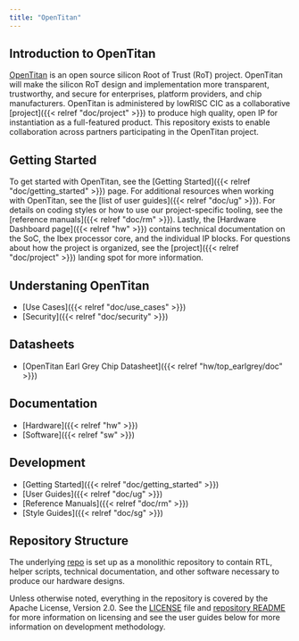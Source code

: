 ```yaml
---
title: "OpenTitan"
---
```


## Introduction to OpenTitan

[OpenTitan](https://opentitan.org) is an open source silicon Root of Trust (RoT) project.
OpenTitan will make the silicon RoT design and implementation more transparent, trustworthy, and secure for enterprises, platform providers, and chip manufacturers.
OpenTitan is administered by lowRISC CIC as a collaborative [project]({{< relref "doc/project" >}}) to produce high quality, open IP for instantiation as a full-featured product.
This repository exists to enable collaboration across partners participating in the OpenTitan project.

## Getting Started

To get started with OpenTitan, see the [Getting Started]({{< relref "doc/getting_started" >}}) page.
For additional resources when working with OpenTitan, see the [list of user guides]({{< relref "doc/ug" >}}).
For details on coding styles or how to use our project-specific tooling, see the [reference manuals]({{< relref "doc/rm" >}}).
Lastly, the [Hardware Dashboard page]({{< relref "hw" >}}) contains technical documentation on the SoC, the Ibex processor core, and the individual IP blocks.
For questions about how the project is organized, see the [project]({{< relref "doc/project" >}}) landing spot for more information.

## Understaning OpenTitan

* [Use Cases]({{< relref "doc/use_cases" >}})
* [Security]({{< relref "doc/security" >}})

## Datasheets

* [OpenTitan Earl Grey Chip Datasheet]({{< relref "hw/top_earlgrey/doc" >}})

## Documentation

* [Hardware]({{< relref "hw" >}})
* [Software]({{< relref "sw" >}})

## Development

* [Getting Started]({{< relref "doc/getting_started" >}})
* [User Guides]({{< relref "doc/ug" >}})
* [Reference Manuals]({{< relref "doc/rm" >}})
* [Style Guides]({{< relref "doc/sg" >}})

## Repository Structure

The underlying
[repo](http://www.github.com/lowrisc/opentitan)
is set up as a monolithic repository to contain RTL, helper scripts, technical documentation, and other software necessary to produce our hardware designs.

Unless otherwise noted, everything in the repository is covered by the Apache License, Version 2.0. See the [LICENSE](https://github.com/lowRISC/opentitan/blob/master/LICENSE) file and [repository README](https://github.com/lowRISC/opentitan/blob/master/README.md) for more information on licensing and see the user guides below for more information on development methodology.
